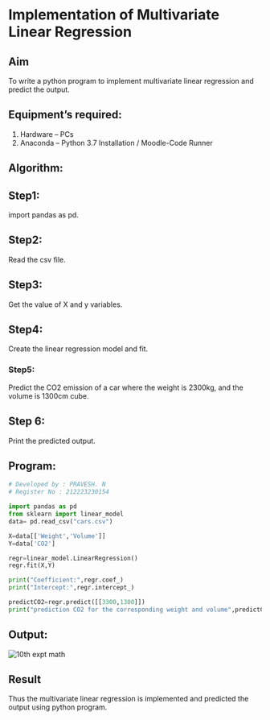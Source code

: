 # Implementation of Multivariate Linear Regression
## Aim
To write a python program to implement multivariate linear regression and predict the output.
## Equipment’s required:
1.	Hardware – PCs
2.	Anaconda – Python 3.7 Installation / Moodle-Code Runner
## Algorithm:
## Step1: 
import pandas as pd.

## Step2: 
Read the csv file.

## Step3: 
Get the value of X and y variables.

## Step4: 
Create the linear regression model and fit.

### Step5: 
Predict the CO2 emission of a car where the weight is 2300kg, and the volume is 1300cm cube.

## Step 6: 
Print the predicted output.

## Program:
```python
# Developed by : PRAVESH. N
# Register No : 212223230154

import pandas as pd
from sklearn import linear_model
data= pd.read_csv("cars.csv")

X=data[['Weight','Volume']]
Y=data['CO2']

regr=linear_model.LinearRegression()
regr.fit(X,Y)

print("Coefficient:",regr.coef_)
print("Intercept:",regr.intercept_)

predictCO2=regr.predict([[3300,1300]])
print("prediction CO2 for the corresponding weight and volume",predictCO2)
```
## Output:
![10th expt math](https://github.com/NPravesh2005/Multivariate-Linear-Regression/assets/164477756/67441ad0-6a74-4169-aa11-23433c72e9c9)
## Result
Thus the multivariate linear regression is implemented and predicted the output using python program.
